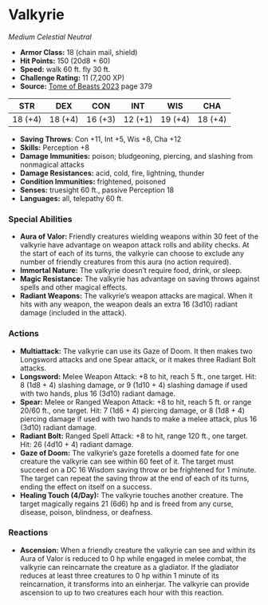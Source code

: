 # Valkyrie

*Medium* *Celestial* *Neutral*

- **Armor Class:** 18 (chain mail, shield)
- **Hit Points:** 150 (20d8 + 60)
- **Speed:** walk 60 ft. fly 30 ft.
- **Challenge Rating:** 11 (7,200 XP)
- **Source:** [Tome of Beasts 2023](https://koboldpress.com/kpstore/product/tome-of-beasts-1-2023-edition/) page 379

| STR | DEX | CON | INT | WIS | CHA |
| --- | --- | --- | --- | --- | --- |
| 18 (+4) | 18 (+4) | 16 (+3) | 12 (+1) | 19 (+4) | 18 (+4) |

- **Saving Throws**: Con +11, Int +5, Wis +8, Cha +12
- **Skills:** Perception +8
- **Damage Immunities:** poison; bludgeoning, piercing, and slashing from nonmagical attacks
- **Damage Resistances:** acid, cold, fire, lightning, thunder
- **Condition Immunities:** frightened, poisoned
- **Senses:** truesight 60 ft., passive Perception 18
- **Languages:** all, telepathy 60 ft.
### Special Abilities
- **Aura of Valor:** Friendly creatures wielding weapons within 30 feet of the valkyrie have advantage on weapon attack rolls and ability checks. At the start of each of its turns, the valkyrie can choose to exclude any number of friendly creatures from this aura (no action required).
- **Immortal Nature:** The valkyrie doesn’t require food, drink, or sleep.
- **Magic Resistance:** The valkyrie has advantage on saving throws against spells and other magical effects.
- **Radiant Weapons:** The valkyrie’s weapon attacks are magical. When it hits with any weapon, the weapon deals an extra 16 (3d10) radiant damage (included in the attack).
### Actions
- **Multiattack:** The valkyrie can use its Gaze of Doom. It then makes two Longsword attacks and one Spear attack, or it makes three Radiant Bolt attacks.
- **Longsword:** Melee Weapon Attack: +8 to hit, reach 5 ft., one target. Hit: 8 (1d8 + 4) slashing damage, or 9 (1d10 + 4) slashing damage if used with two hands, plus 16 (3d10) radiant damage.
- **Spear:** Melee or Ranged Weapon Attack: +8 to hit, reach 5 ft. or range 20/60 ft., one target. Hit: 7 (1d6 + 4) piercing damage, or 8 (1d8 + 4) piercing damage if used with two hands to make a melee attack, plus 16 (3d10) radiant damage.
- **Radiant Bolt:** Ranged Spell Attack: +8 to hit, range 120 ft., one target. Hit: 26 (4d10 + 4) radiant damage.
- **Gaze of Doom:** The valkyrie’s gaze foretells a doomed fate for one creature the valkyrie can see within 60 feet of it. The target must succeed on a DC 16 Wisdom saving throw or be frightened for 1 minute. The target can repeat the saving throw at the end of each of its turns, ending the effect on itself on a success.
- **Healing Touch (4/Day):** The valkyrie touches another creature. The target magically regains 21 (6d6) hp and is freed from any curse, disease, poison, blindness, or deafness.
### Reactions
- **Ascension:** When a friendly creature the valkyrie can see and within its Aura of Valor is reduced to 0 hp while engaged in melee combat, the valkyrie can reincarnate the creature as a gladiator. If the gladiator reduces at least three creatures to 0 hp within 1 minute of its reincarnation, it transforms into an einherjar. The valkyrie can provide ascension to up to two creatures each hour with this reaction.
